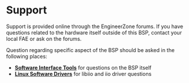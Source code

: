 
# Support

Support is provided online through the EngineerZone forums. If you have questions related to the hardware itself outside of this BSP, contact your local FAE or ask on the forums.

Question regarding specific aspect of the BSP should be asked in the following places:

- [**Software Interface Tools**](https://ez.analog.com/sw-interface-tools/f/q-a) for questions on the BSP itself
- [**Linux Software Drivers**](https://ez.analog.com/linux-software-drivers/f/q-a) for libiio and iio driver questions
